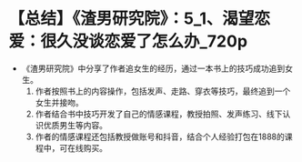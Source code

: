 # 【总结】《渣男研究院》：5_1、渴望恋爱：很久没谈恋爱了怎么办_720p

-   《渣男研究院》中分享了作者追女生的经历，通过一本书上的技巧成功追到女生。
    1.  作者按照书上的内容操作，包括发声、走路、穿衣等技巧，最终追到一个女生并接吻。
    2.  作者结合书中技巧开发了自己的情感课程，教授拍照、发声练习、线下认识优质男生等内容。
    3.  作者的情感课程还包括教授做账号和抖音，结合个人经验打包在1888的课程中，可在线购买。
